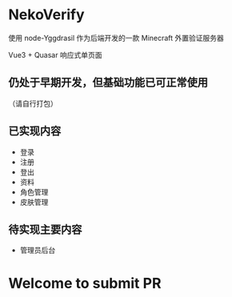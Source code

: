 # NekoVerify

使用 node-Yggdrasil 作为后端开发的一款 Minecraft 外置验证服务器

Vue3 + Quasar 响应式单页面

## 仍处于早期开发，但基础功能已可正常使用

（请自行打包）

## 已实现内容

- 登录
- 注册
- 登出
- 资料
- 角色管理
- 皮肤管理

## 待实现主要内容

- 管理员后台

# Welcome to submit PR
